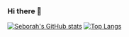 ### Hi there 👋
[![Seborah's GitHub stats](https://github-readme-stats.vercel.app/api?username=Seborah&theme=omni)](https://github.com/anuraghazra/github-readme-stats)
[![Top Langs](https://github-readme-stats.vercel.app/api/top-langs/?username=Seborah?hide=css,html&layout=compact)](https://github.com/anuraghazra/github-readme-stats)


